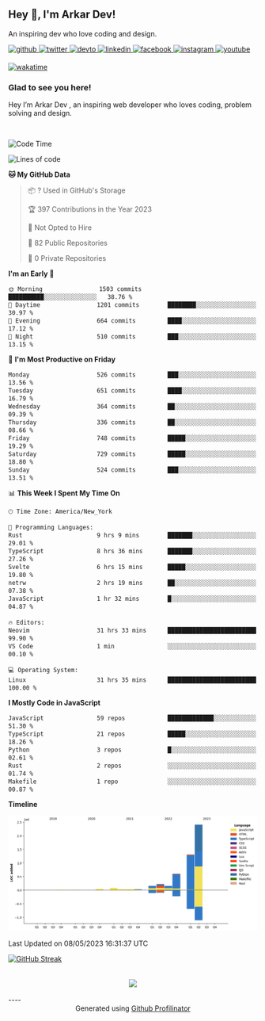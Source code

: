 ## Hey 👋, I'm Arkar Dev!  

An inspiring dev who love coding and design.

<a href="https://github.com/Riley1101" target="_blank">
<img src=https://img.shields.io/badge/github-%2324292e.svg?&style=for-the-badge&logo=github&logoColor=white alt=github style="margin-bottom: 5px;" />
</a>
<a href="https://twitter.com/arkardev" target="_blank">
<img src=https://img.shields.io/badge/twitter-%2300acee.svg?&style=for-the-badge&logo=twitter&logoColor=white alt=twitter style="margin-bottom: 5px;" />
</a>
<a href="https://dev.to/riley1101" target="_blank">
<img src=https://img.shields.io/badge/dev.to-%2308090A.svg?&style=for-the-badge&logo=dev.to&logoColor=white alt=devto style="margin-bottom: 5px;" />
</a>
<a href="https://linkedin.com/in/arkar-kaung-myat" target="_blank">
<img src=https://img.shields.io/badge/linkedin-%231E77B5.svg?&style=for-the-badge&logo=linkedin&logoColor=white alt=linkedin style="margin-bottom: 5px;" />
</a>
<a href="https://www.facebook.com/riley.eileen.75" target="_blank">
<img src=https://img.shields.io/badge/facebook-%232E87FB.svg?&style=for-the-badge&logo=facebook&logoColor=white alt=facebook style="margin-bottom: 5px;" />
</a>
<a href="https://instagram.com/rileys1101" target="_blank">
<img src=https://img.shields.io/badge/instagram-%23000000.svg?&style=for-the-badge&logo=instagram&logoColor=white alt=instagram style="margin-bottom: 5px;" />
</a>
<a href="https://www.youtube.com/channel/UC_RfEQCC3gL2AzsFFAABikg" target="_blank">
<img src=https://img.shields.io/badge/youtube-%23EE4831.svg?&style=for-the-badge&logo=youtube&logoColor=white alt=youtube style="margin-bottom: 5px;" />
</a>  
  
[![wakatime](https://wakatime.com/badge/user/cf23b6e3-75f8-4c04-b0e3-273191c8d2ec.svg)](https://wakatime.com/@cf23b6e3-75f8-4c04-b0e3-273191c8d2ec)


### Glad to see you here!  
Hey I’m Arkar Dev , an inspiring web developer who loves coding, problem solving and design.

<br/>

<!--START_SECTION:waka-->
![Code Time](http://img.shields.io/badge/Code%20Time-93%20hrs%2024%20mins-blue)

![Lines of code](https://img.shields.io/badge/From%20Hello%20World%20I%27ve%20Written-5.1%20million%20lines%20of%20code-blue)

**🐱 My GitHub Data** 

> 📦 ? Used in GitHub's Storage 
 > 
> 🏆 397 Contributions in the Year 2023
 > 
> 🚫 Not Opted to Hire
 > 
> 📜 82 Public Repositories 
 > 
> 🔑 0 Private Repositories 
 > 
**I'm an Early 🐤** 

```text
🌞 Morning                1503 commits        ██████████░░░░░░░░░░░░░░░   38.76 % 
🌆 Daytime                1201 commits        ████████░░░░░░░░░░░░░░░░░   30.97 % 
🌃 Evening                664 commits         ████░░░░░░░░░░░░░░░░░░░░░   17.12 % 
🌙 Night                  510 commits         ███░░░░░░░░░░░░░░░░░░░░░░   13.15 % 
```
📅 **I'm Most Productive on Friday** 

```text
Monday                   526 commits         ███░░░░░░░░░░░░░░░░░░░░░░   13.56 % 
Tuesday                  651 commits         ████░░░░░░░░░░░░░░░░░░░░░   16.79 % 
Wednesday                364 commits         ██░░░░░░░░░░░░░░░░░░░░░░░   09.39 % 
Thursday                 336 commits         ██░░░░░░░░░░░░░░░░░░░░░░░   08.66 % 
Friday                   748 commits         █████░░░░░░░░░░░░░░░░░░░░   19.29 % 
Saturday                 729 commits         █████░░░░░░░░░░░░░░░░░░░░   18.80 % 
Sunday                   524 commits         ███░░░░░░░░░░░░░░░░░░░░░░   13.51 % 
```


📊 **This Week I Spent My Time On** 

```text
🕑︎ Time Zone: America/New_York

💬 Programming Languages: 
Rust                     9 hrs 9 mins        ███████░░░░░░░░░░░░░░░░░░   29.01 % 
TypeScript               8 hrs 36 mins       ███████░░░░░░░░░░░░░░░░░░   27.26 % 
Svelte                   6 hrs 15 mins       █████░░░░░░░░░░░░░░░░░░░░   19.80 % 
netrw                    2 hrs 19 mins       ██░░░░░░░░░░░░░░░░░░░░░░░   07.38 % 
JavaScript               1 hr 32 mins        █░░░░░░░░░░░░░░░░░░░░░░░░   04.87 % 

🔥 Editors: 
Neovim                   31 hrs 33 mins      █████████████████████████   99.90 % 
VS Code                  1 min               ░░░░░░░░░░░░░░░░░░░░░░░░░   00.10 % 

💻 Operating System: 
Linux                    31 hrs 35 mins      █████████████████████████   100.00 % 
```

**I Mostly Code in JavaScript** 

```text
JavaScript               59 repos            █████████████░░░░░░░░░░░░   51.30 % 
TypeScript               21 repos            █████░░░░░░░░░░░░░░░░░░░░   18.26 % 
Python                   3 repos             █░░░░░░░░░░░░░░░░░░░░░░░░   02.61 % 
Rust                     2 repos             ░░░░░░░░░░░░░░░░░░░░░░░░░   01.74 % 
Makefile                 1 repo              ░░░░░░░░░░░░░░░░░░░░░░░░░   00.87 % 
```



**Timeline**

![Lines of Code chart](https://raw.githubusercontent.com/Riley1101/Riley1101/main/assets/bar_graph.png)


 Last Updated on 08/05/2023 16:31:37 UTC
<!--END_SECTION:waka-->

[![GitHub Streak](https://streak-stats.demolab.com?user=Riley1101)](https://git.io/streak-stats)
  
<br/>  
<div align="center">
<img src="https://komarev.com/ghpvc/?username=Riley1101&&style=flat-square" align="center" />
</div>  
<br/>  
----
<div align="center">Generated using <a href="https://profilinator.rishav.dev/" target="_blank">Github Profilinator</a></div>

